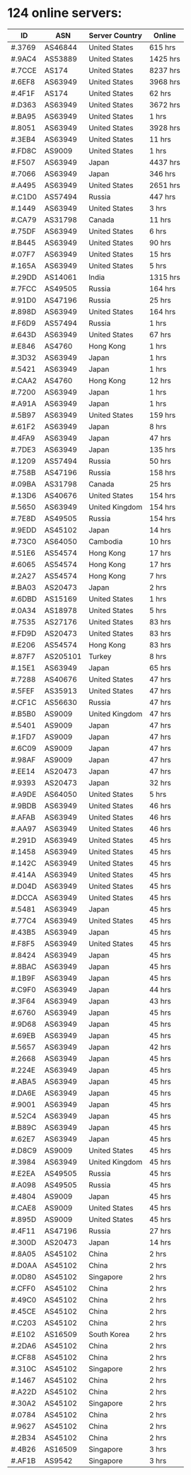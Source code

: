 # 124 online servers:

| ID | ASN | Server Country | Online |
| ------ | ------ | ------ | ------ |
| #.3769 | AS46844 | United States | 615 hrs |
| #.9AC4 | AS53889 | United States | 1425 hrs |
| #.7CCE | AS174 | United States | 8237 hrs |
| #.6EF8 | AS63949 | United States | 3968 hrs |
| #.4F1F | AS174 | United States | 62 hrs |
| #.D363 | AS63949 | United States | 3672 hrs |
| #.BA95 | AS63949 | United States | 1 hrs |
| #.8051 | AS63949 | United States | 3928 hrs |
| #.3EB4 | AS63949 | United States | 11 hrs |
| #.FD8C | AS9009 | United States | 1 hrs |
| #.F507 | AS63949 | Japan | 4437 hrs |
| #.7066 | AS63949 | Japan | 346 hrs |
| #.A495 | AS63949 | United States | 2651 hrs |
| #.C1D0 | AS57494 | Russia | 447 hrs |
| #.1449 | AS63949 | United States | 3 hrs |
| #.CA79 | AS31798 | Canada | 11 hrs |
| #.75DF | AS63949 | United States | 6 hrs |
| #.B445 | AS63949 | United States | 90 hrs |
| #.07F7 | AS63949 | United States | 15 hrs |
| #.165A | AS63949 | United States | 5 hrs |
| #.29DD | AS14061 | India | 1315 hrs |
| #.7FCC | AS49505 | Russia | 164 hrs |
| #.91D0 | AS47196 | Russia | 25 hrs |
| #.898D | AS63949 | United States | 164 hrs |
| #.F6D9 | AS57494 | Russia | 1 hrs |
| #.643D | AS63949 | United States | 67 hrs |
| #.E846 | AS4760 | Hong Kong | 1 hrs |
| #.3D32 | AS63949 | Japan | 1 hrs |
| #.5421 | AS63949 | Japan | 1 hrs |
| #.CAA2 | AS4760 | Hong Kong | 12 hrs |
| #.7200 | AS63949 | Japan | 1 hrs |
| #.A91A | AS63949 | Japan | 1 hrs |
| #.5B97 | AS63949 | United States | 159 hrs |
| #.61F2 | AS63949 | Japan | 8 hrs |
| #.4FA9 | AS63949 | Japan | 47 hrs |
| #.7DE3 | AS63949 | Japan | 135 hrs |
| #.1209 | AS57494 | Russia | 50 hrs |
| #.758B | AS47196 | Russia | 158 hrs |
| #.09BA | AS31798 | Canada | 25 hrs |
| #.13D6 | AS40676 | United States | 154 hrs |
| #.5650 | AS63949 | United Kingdom | 154 hrs |
| #.7E8D | AS49505 | Russia | 154 hrs |
| #.9EDD | AS45102 | Japan | 14 hrs |
| #.73C0 | AS64050 | Cambodia | 10 hrs |
| #.51E6 | AS54574 | Hong Kong | 17 hrs |
| #.6065 | AS54574 | Hong Kong | 17 hrs |
| #.2A27 | AS54574 | Hong Kong | 7 hrs |
| #.BA03 | AS20473 | Japan | 2 hrs |
| #.6DBD | AS15169 | United States | 1 hrs |
| #.0A34 | AS18978 | United States | 5 hrs |
| #.7535 | AS27176 | United States | 83 hrs |
| #.FD9D | AS20473 | United States | 83 hrs |
| #.E206 | AS54574 | Hong Kong | 83 hrs |
| #.87F7 | AS205101 | Turkey | 8 hrs |
| #.15E1 | AS63949 | Japan | 65 hrs |
| #.7288 | AS40676 | United States | 47 hrs |
| #.5FEF | AS35913 | United States | 47 hrs |
| #.CF1C | AS56630 | Russia | 47 hrs |
| #.B5B0 | AS9009 | United Kingdom | 47 hrs |
| #.5401 | AS9009 | Japan | 47 hrs |
| #.1FD7 | AS9009 | Japan | 47 hrs |
| #.6C09 | AS9009 | Japan | 47 hrs |
| #.98AF | AS9009 | Japan | 47 hrs |
| #.EE14 | AS20473 | Japan | 47 hrs |
| #.9393 | AS20473 | Japan | 32 hrs |
| #.A9DE | AS64050 | United States | 5 hrs |
| #.9BDB | AS63949 | United States | 46 hrs |
| #.AFAB | AS63949 | United States | 46 hrs |
| #.AA97 | AS63949 | United States | 46 hrs |
| #.291D | AS63949 | United States | 45 hrs |
| #.1458 | AS63949 | United States | 45 hrs |
| #.142C | AS63949 | United States | 45 hrs |
| #.414A | AS63949 | United States | 45 hrs |
| #.D04D | AS63949 | United States | 45 hrs |
| #.DCCA | AS63949 | United States | 45 hrs |
| #.5481 | AS63949 | Japan | 45 hrs |
| #.77C4 | AS63949 | United States | 45 hrs |
| #.43B5 | AS63949 | Japan | 45 hrs |
| #.F8F5 | AS63949 | United States | 45 hrs |
| #.8424 | AS63949 | Japan | 45 hrs |
| #.8BAC | AS63949 | Japan | 45 hrs |
| #.1B9F | AS63949 | Japan | 45 hrs |
| #.C9F0 | AS63949 | Japan | 44 hrs |
| #.3F64 | AS63949 | Japan | 43 hrs |
| #.6760 | AS63949 | Japan | 45 hrs |
| #.9D68 | AS63949 | Japan | 45 hrs |
| #.69EB | AS63949 | Japan | 45 hrs |
| #.5657 | AS63949 | Japan | 42 hrs |
| #.2668 | AS63949 | Japan | 45 hrs |
| #.224E | AS63949 | Japan | 45 hrs |
| #.ABA5 | AS63949 | Japan | 45 hrs |
| #.DA6E | AS63949 | Japan | 45 hrs |
| #.9001 | AS63949 | Japan | 45 hrs |
| #.52C4 | AS63949 | Japan | 45 hrs |
| #.B89C | AS63949 | Japan | 45 hrs |
| #.62E7 | AS63949 | Japan | 45 hrs |
| #.D8C9 | AS9009 | United States | 45 hrs |
| #.3984 | AS63949 | United Kingdom | 45 hrs |
| #.E2EA | AS49505 | Russia | 45 hrs |
| #.A098 | AS49505 | Russia | 45 hrs |
| #.4804 | AS9009 | Japan | 45 hrs |
| #.CAE8 | AS9009 | United States | 45 hrs |
| #.895D | AS9009 | United States | 45 hrs |
| #.4F11 | AS47196 | Russia | 27 hrs |
| #.300D | AS20473 | Japan | 14 hrs |
| #.8A05 | AS45102 | China | 2 hrs |
| #.D0AA | AS45102 | China | 2 hrs |
| #.0D80 | AS45102 | Singapore | 2 hrs |
| #.CFF0 | AS45102 | China | 2 hrs |
| #.49C0 | AS45102 | China | 2 hrs |
| #.45CE | AS45102 | China | 2 hrs |
| #.C203 | AS45102 | China | 2 hrs |
| #.E102 | AS16509 | South Korea | 2 hrs |
| #.2DA6 | AS45102 | China | 2 hrs |
| #.CF88 | AS45102 | China | 2 hrs |
| #.310C | AS45102 | Singapore | 2 hrs |
| #.1467 | AS45102 | China | 2 hrs |
| #.A22D | AS45102 | China | 2 hrs |
| #.30A2 | AS45102 | Singapore | 2 hrs |
| #.0784 | AS45102 | China | 2 hrs |
| #.9627 | AS45102 | China | 2 hrs |
| #.2B34 | AS45102 | China | 2 hrs |
| #.4B26 | AS16509 | Singapore | 3 hrs |
| #.AF1B | AS9542 | Singapore | 3 hrs |

